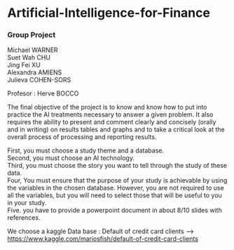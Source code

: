 # Artificial-Intelligence-for-Finance
### Group Project
Michael WARNER <br>
Suet Wah CHU<br>
Jing Fei XU <br>
Alexandra AMIENS<br>
Julieva COHEN-SORS<br>

Profesor : Herve BOCCO


The final objective of the project is to know and know how to put into practice the AI treatments
necessary to answer a given problem. It also requires the ability to present and comment clearly
and concisely (orally and in writing) on results tables and graphs and to take a critical look at the
overall process of processing and reporting results.

First, you must choose a study theme and a database. <br>
Second, you must choose an AI technology. <br>
Third, you must choose the story you want to tell through the study of these data. <br>
Four, You must ensure that the purpose of your study is achievable by using the variables in the
chosen database. However, you are not required to use all the variables, but you will need to select
those that will be useful to you in your study. <br>
Five. you have to provide a powerpoint document in about 8/10 slides with references.

We choose a kaggle Data base : Default of credit card clients -->  https://www.kaggle.com/mariosfish/default-of-credit-card-clients 
